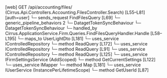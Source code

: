 [web] GET /api/accounting/files/  (Cirrus.Api.Controllers.Accounting.FilesController.Search)  [L55–L81] [auth=user]
  └─ sends_request FindFilesQuery [L69]
    └─ generic_pipeline_behaviors 2
      └─ DatagetTokenSyncBehaviour
      └─ DatagetTokenSyncBehaviour
    └─ handled_by Cirrus.ApplicationService.Firm.Queries.FindFilesQueryHandler.Handle [L58–L195]
      └─ maps_to UserLightDto [L181]
      └─ uses_service IControlledRepository<Dataset>
        └─ method ReadQuery [L172]
      └─ uses_service IControlledRepository<File>
        └─ method ReadQuery [L91]
      └─ uses_service IControlledRepository<User>
        └─ method ReadQuery [L125]
      └─ uses_service IFirmSettingsService (AddScoped)
        └─ method GetCurrentSettings [L122]
      └─ uses_service IMapper
        └─ method Map [L181]
      └─ uses_service IUserService (InstancePerLifetimeScope)
        └─ method GetUserId [L87]

